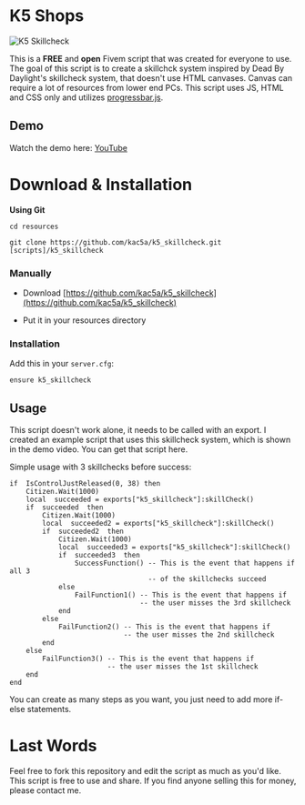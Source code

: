 
# K5 Shops

![K5 Skillcheck](https://i.imgur.com/i5D1xpK.jpg)
  

This is a **FREE** and **open** Fivem script that was created for everyone to use. The goal of this script is to create a skillchck system inspired by Dead By Daylight's skillcheck system, that doesn't use HTML canvases. Canvas can require a lot of resources from lower end PCs. This script uses JS, HTML and CSS only and utilizes [progressbar.js](https://github.com/kimmobrunfeldt/progressbar.js).

  

## Demo


Watch the demo here: [YouTube](https://www.youtube.com/watch?v=U9lGNTcdltk)
  

# Download & Installation

**Using Git**

```
cd resources

git clone https://github.com/kac5a/k5_skillcheck.git [scripts]/k5_skillcheck
```

  

### Manually

  

- Download [https://github.com/kac5a/k5_skillcheck](https://github.com/kac5a/k5_skillcheck)

- Put it in your resources directory

  

### Installation

  

Add this in your `server.cfg`:

```
ensure k5_skillcheck
```

## Usage

This script doesn't work alone, it needs to be called with an export. I created an example script that uses this skillcheck system, which is shown in the demo video. You can get that script here. 

Simple usage with 3 skillchecks before success:

    if  IsControlJustReleased(0, 38) then   
	    Citizen.Wait(1000)
	    local  succeeded = exports["k5_skillcheck"]:skillCheck()
	    if  succeeded  then
		    Citizen.Wait(1000)
			local  succeeded2 = exports["k5_skillcheck"]:skillCheck()
		    if  succeeded2  then
			    Citizen.Wait(1000)
			    local  succeeded3 = exports["k5_skillcheck"]:skillCheck()
			    if  succeeded3  then
				    SuccessFunction() -- This is the event that happens if all 3
				                      -- of the skillchecks succeed
				else
				    FailFunction1() -- This is the event that happens if
				                    -- the user misses the 3rd skillcheck
			    end
		    else
			    FailFunction2() -- This is the event that happens if
				                -- the user misses the 2nd skillcheck
		    end
	    else
		    FailFunction3() -- This is the event that happens if
				            -- the user misses the 1st skillcheck
		end
	end

 

You can create as many steps as you want, you just need to add more if-else statements.

# Last Words

Feel free to fork this repository and edit the script as much as you'd like. This script is free to use and share. If you find anyone selling this for money, please contact me.
